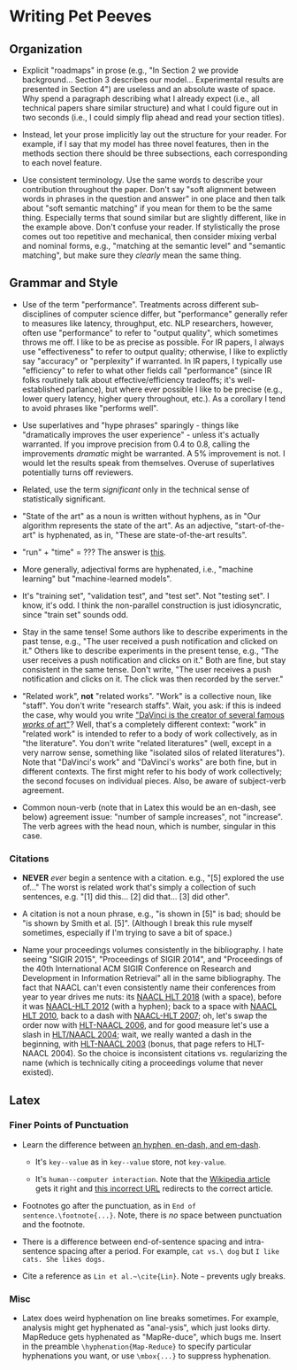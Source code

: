 # Writing Pet Peeves

## Organization

+ Explicit "roadmaps" in prose (e.g., "In Section 2 we provide background... Section 3 describes our model... Experimental results are presented in Section 4") are useless and an absolute waste of space. Why spend a paragraph describing what I already expect (i.e., all technical papers share similar structure) and what I could figure out in two seconds (i.e., I could simply flip ahead and read your section titles).

+ Instead, let your prose implicitly lay out the structure for your reader. For example, if I say that my model has three novel features, then in the methods section there should be three subsections, each corresponding to each novel feature.

+ Use consistent terminology. Use the same words to describe your contribution throughout the paper. Don't say "soft alignment between words in phrases in the question and answer" in one place and then talk about "soft semantic matching" if you mean for them to be the same thing. Especially terms that sound similar but are slightly different, like in the example above. Don't confuse your reader. If stylistically the prose comes out too repetitive and mechanical, then consider mixing verbal and nominal forms, e.g., "matching at the semantic level" and "semantic matching", but make sure they _clearly_ mean the same thing.

## Grammar and Style

+ Use of the term "performance". Treatments across different sub-disciplines of computer science differ, but "performance" generally refer to measures like latency, throughput, etc. NLP researchers, however, often use "performance" to refer to "output quality", which sometimes throws me off. I like to be as precise as possible. For IR papers, I always use "effectiveness" to refer to output quality; otherwise, I like to explictly say "accuracy" or "perplexity" if warranted. In IR papers, I typically use "efficiency" to refer to what other fields call "performance" (since IR folks routinely talk about effective/efficiency tradeoffs; it's well-established parlance), but where ever possible I like to be precise (e.g., lower query latency, higher query throughout, etc.). As a corollary I tend to avoid phrases like "performs well".

+ Use superlatives and "hype phrases" sparingly - things like "dramatically improves the user experience" - unless it's actually warranted. If you improve precision from 0.4 to 0.8, calling the improvements _dramatic_ might be warranted. A 5% improvement is not. I would let the results speak from themselves. Overuse of superlatives potentially turns off reviewers.

+ Related, use the term _significant_ only in the technical sense of statistically significant.

+ "State of the art" as a noun is written without hyphens, as in "Our algorithm represents the state of the art". As an adjective, "start-of-the-art" is hyphenated, as in, "These are state-of-the-art results".

+ "run" + "time" = ??? The answer is [this](https://homes.cs.washington.edu/~jrw12/runtime.html).

+ More generally, adjectival forms are hyphenated, i.e., "machine learning" but "machine-learned models".

+ It's "training set", "validation test", and "test set". Not "testing set". I know, it's odd. I think the non-parallel construction is just idiosyncratic, since "train set" sounds odd.

+ Stay in the same tense! Some authors like to describe experiments in the past tense, e.g., "The user received a push notification and clicked on it." Others like to describe experiments in the present tense, e.g., "The user receives a push notification and clicks on it." Both are fine, but stay consistent in the same tense. Don't write, "The user receives a push notification and clicks on it. The click was then recorded by the server."

+ "Related work", **not** "related works". "Work" is a collective noun, like "staff". You don't write "research staffs". Wait, you ask: if this is indeed the case, why would you write ["DaVinci is the creator of several famous _works_ of art"](https://twitter.com/mmparker/status/991012314332545024)? Well, that's a completely different context: "work" in "related work" is intended to refer to a body of work collectively, as in "the literature". You don't write "related literatures" (well, except in a very narrow sense, something like "isolated silos of related literatures"). Note that "DaVinci's work" and "DaVinci's works" are both fine, but in different contexts. The first might refer to his body of work collectively; the second focuses on individual pieces. Also, be aware of subject-verb agreement.

+ Common noun-verb (note that in Latex this would be an en-dash, see below) agreement issue: "number of sample increases", not "increase". The verb agrees with the head noun, which is number, singular in this case.

### Citations

+ **NEVER** *ever* begin a sentence with a citation. e.g., "[5] explored the use of..." The worst is related work that's simply a collection of such sentences, e.g. "[1] did this... [2] did that... [3] did other".

+ A citation is not a noun phrase, e.g., "is shown in [5]" is bad; should be "is shown by Smith et al. [5]". (Although I break this rule myself sometimes, especially if I'm trying to save a bit of space.)

+ Name your proceedings volumes consistently in the bibliography. I hate seeing "SIGIR 2015", "Proceedings of SIGIR 2014", and "Proceedings of the 40th International ACM SIGIR Conference on Research and Development in Information Retrieval" all in the same bibliography. The fact that NAACL can't even consistently name their conferences from year to year drives me nuts: its [NAACL HLT 2018](http://naacl2018.org/) (with a space), before it was [NAACL-HLT 2012](http://mirror.aclweb.org/hlt-naacl12/) (with a hyphen); back to a space with [NAACL HLT 2010](https://naaclhlt2010.isi.edu/), back to a dash with [NAACL-HLT 2007](http://mirror.aclweb.org/hlt-naacl07/); oh, let's swap the order now with [HLT-NAACL 2006](https://nlp.cs.nyu.edu/hlt-naacl06/), and for good measure let's use a slash in [HLT/NAACL 2004](http://mirror.aclweb.org/hlt-naacl04/); wait, we really wanted a dash in the beginning, with [HLT-NAACL 2003](http://mirror.aclweb.org/hlt-naacl03/) (bonus, that page refers to HLT-NAACL 2004). So the choice is inconsistent citations vs. regularizing the name (which is technically citing a proceedings volume that never existed).

## Latex

### Finer Points of Punctuation

+ Learn the difference between [an hyphen, en-dash, and em-dash](http://www.thepunctuationguide.com/hyphen-and-dashes.html).

  + It's `key--value` as in `key--value` store, not `key-value`.

  + It's `human--computer interaction`. Note that the [Wikipedia article](https://en.wikipedia.org/wiki/Human%E2%80%93computer_interaction) gets it right and [this incorrect URL](https://en.wikipedia.org/wiki/Human-computer_interaction) redirects to the correct article.

+ Footnotes go after the punctuation, as in `End of sentence.\footnote{...}`. Note, there is _no_ space between punctuation and the footnote.

+ There is a difference between end-of-sentence spacing and intra-sentence spacing after a period. For example, `cat vs.\ dog` but `I like cats. She likes dogs.`

+ Cite a reference as `Lin et al.~\cite{Lin}`. Note `~` prevents ugly breaks.

### Misc

+ Latex does weird hyphenation on line breaks sometimes. For example, analysis might get hyphenated as "anal-ysis", which just looks dirty. MapReduce gets hyphenated as "MapRe-duce", which bugs me. Insert in the preamble `\hyphenation{Map-Reduce}` to specify particular hyphenations you want, or use `\mbox{...}` to suppress hyphenation.
